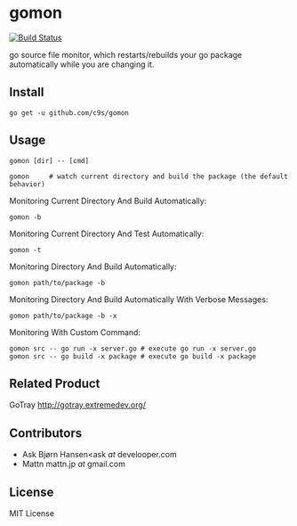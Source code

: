 gomon
=====

[![Build Status](https://travis-ci.org/c9s/gomon.png)](https://travis-ci.org/c9s/gomon)

go source file monitor, which restarts/rebuilds your go package automatically
while you are changing it.

Install
-------

    go get -u github.com/c9s/gomon

Usage
-----

    gomon [dir] -- [cmd]

    gomon     # watch current directory and build the package (the default behavior)

Monitoring Current Directory And Build Automatically:

    gomon -b

Monitoring Current Directory And Test Automatically:

    gomon -t

Monitoring Directory And Build Automatically:

    gomon path/to/package -b

Monitoring Directory And Build Automatically With Verbose Messages:

    gomon path/to/package -b -x

Monitoring With Custom Command:

    gomon src -- go run -x server.go # execute go run -x server.go
    gomon src -- go build -x package # execute go build -x package


Related Product
---------------

GoTray <http://gotray.extremedev.org/>


Contributors
------------

- Ask Bjørn Hansen<ask _at_ develooper.com
- Mattn mattn.jp _at_ gmail.com


License
--------

MIT License

